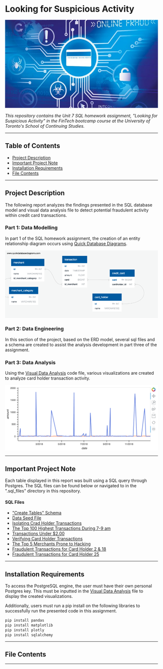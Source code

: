 # Looking for Suspicious Activity

![ccfraud](Images/ccfraud.jpg)

*This repository contains the Unit 7 SQL homework assignment, "Looking for Suspicious Activity"  in the FinTech bootcamp course at the University of Toronto's School of Continuing Studies.*

---

## Table of Contents

* [Project Description](#Project-Description)
* [Important Project Note](#Important-Project-Note)
* [Installation Requirements](#Installation-Requirements)
* [File Contents](#File-Contents)
---

## Project Description

The following report analyzes the findings presented in the SQL database model and visual data analysis file to detect potential fraudulent activity within credit card transactions.

### Part 1: Data Modelling

In part 1 of the SQL homework assignment, the creation of an entity relationship diagram occurs using [Quick Database Diagrams](https://www.quickdatabasediagrams.com/). 

![erd](ERD_Files/erd.png)

### Part 2: Data Engineering

In this section of the project, based on the ERD model, several sql files and a schema are created to assist the analysis development in part three of the assignment. 

### Part 3: Data Analysis

Using the [Visual Data Analysis](visual_data_analysis.ipynb) code file, various visualizations are created to analyze card holder transaction activity. 

![lineplot](Images/combined_lineplot.png)

---

## Important Project Note

Each table displayed in this report was built using a SQL query through Postgres. The SQL files can be found below or navigated to in the ".sql_files" directory in this repository.

#### SQL Files

* ["Create Tables" Schema](ERD_Files/Schema.sql)
* [Data Seed File](Data/seed.sql)
* [Isolating Crad Holder Transactions](.sql_files/card_holder_transactions.sql)
* [The Top 100 Highest Transactions During 7-9 am](.sql_files/top_100_transactions.sql)
* [Transactions Under $2.00](.sql_files/transactions_under_2_dollars.sql)
* [Verifying Card Holder Transactions](.sql_files/Verifying_Cardholder_Activity.sql)
* [The Top 5 Merchants Prone to Hacking](.sql_files/top_5_merchants_prone_to_hacking.sql)
* [Fraudulent Transactions for Card Holder 2 & 18](.sql_files/cardholders_2_and_18.sql)
* [Fraudulent Transactions for Card Holder 25](.sql_files/cardholder_25.sql)

---

## Installation Requirements

To access the PostgreSQL engine, the user must have their own personal Postgres key. This must be inputted in the [Visual Data Analysis](visual_data_analysis.ipynb) file to display the created visualizations. 

Additionally, users must run a pip install on the following libraries to successfully run the presented code in this assignment. 

```
pip install pandas
pip install matplotlib
pip install plotly
pip install sqlalchemy 
```

---

## File Contents 

---

